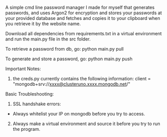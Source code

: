 A simple cmd line password manager I made for myself that generates passwords,  and uses Argon2 for encryption and stores your passwords at your provided database and fetches and copies it to your clipboard when you retrieve it by the website name.

Download all dependencies from requirements.txt in a virtual environment and run the main.py file in the src folder.

To retrieve a password from db, go:
    python main.py pull

To generate and store a password, go:
    python main.py push

Important Notes:

1. the creds.py currently contains the following information:
    client = "mongodb+srv://xxxx@clusteruno.xxxx.mongodb.net/"

Basic Troubleshooting:

1. SSL handshake errors:
- Always whitelist your IP on mongodb before you try to access.

2. Always make a virtual environment and source it before you try to run the program.
